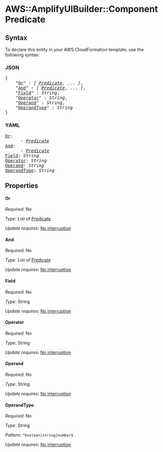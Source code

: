 # AWS::AmplifyUIBuilder::Component Predicate

## Syntax

To declare this entity in your AWS CloudFormation template, use the following syntax:

### JSON

<pre>
{
    "<a href="#or" title="Or">Or</a>" : <i>[ <a href="predicate.md">Predicate</a>, ... ]</i>,
    "<a href="#and" title="And">And</a>" : <i>[ <a href="predicate.md">Predicate</a>, ... ]</i>,
    "<a href="#field" title="Field">Field</a>" : <i>String</i>,
    "<a href="#operator" title="Operator">Operator</a>" : <i>String</i>,
    "<a href="#operand" title="Operand">Operand</a>" : <i>String</i>,
    "<a href="#operandtype" title="OperandType">OperandType</a>" : <i>String</i>
}
</pre>

### YAML

<pre>
<a href="#or" title="Or">Or</a>: <i>
      - <a href="predicate.md">Predicate</a></i>
<a href="#and" title="And">And</a>: <i>
      - <a href="predicate.md">Predicate</a></i>
<a href="#field" title="Field">Field</a>: <i>String</i>
<a href="#operator" title="Operator">Operator</a>: <i>String</i>
<a href="#operand" title="Operand">Operand</a>: <i>String</i>
<a href="#operandtype" title="OperandType">OperandType</a>: <i>String</i>
</pre>

## Properties

#### Or

_Required_: No

_Type_: List of <a href="predicate.md">Predicate</a>

_Update requires_: [No interruption](https://docs.aws.amazon.com/AWSCloudFormation/latest/UserGuide/using-cfn-updating-stacks-update-behaviors.html#update-no-interrupt)

#### And

_Required_: No

_Type_: List of <a href="predicate.md">Predicate</a>

_Update requires_: [No interruption](https://docs.aws.amazon.com/AWSCloudFormation/latest/UserGuide/using-cfn-updating-stacks-update-behaviors.html#update-no-interrupt)

#### Field

_Required_: No

_Type_: String

_Update requires_: [No interruption](https://docs.aws.amazon.com/AWSCloudFormation/latest/UserGuide/using-cfn-updating-stacks-update-behaviors.html#update-no-interrupt)

#### Operator

_Required_: No

_Type_: String

_Update requires_: [No interruption](https://docs.aws.amazon.com/AWSCloudFormation/latest/UserGuide/using-cfn-updating-stacks-update-behaviors.html#update-no-interrupt)

#### Operand

_Required_: No

_Type_: String

_Update requires_: [No interruption](https://docs.aws.amazon.com/AWSCloudFormation/latest/UserGuide/using-cfn-updating-stacks-update-behaviors.html#update-no-interrupt)

#### OperandType

_Required_: No

_Type_: String

_Pattern_: <code>^boolean|string|number$</code>

_Update requires_: [No interruption](https://docs.aws.amazon.com/AWSCloudFormation/latest/UserGuide/using-cfn-updating-stacks-update-behaviors.html#update-no-interrupt)

